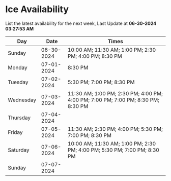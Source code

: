 # Ice Availability

List the latest availability for the next week, Last Update at **06-30-2024 03:27:53 AM**

| Day         | Date        | Times       |
| ----------- | ----------- | ----------- |
|Sunday|06-30-2024|10:00 AM; 11:30 AM; 1:00 PM; 2:30 PM; 4:00 PM; 8:30 PM|
|Monday|07-01-2024|8:30 PM|
|Tuesday|07-02-2024|5:30 PM; 7:00 PM; 8:30 PM|
|Wednesday|07-03-2024|11:30 AM; 1:00 PM; 2:30 PM; 4:00 PM; 4:00 PM; 7:00 PM; 7:00 PM; 8:30 PM; 8:30 PM|
|Thursday|07-04-2024||
|Friday|07-05-2024|11:30 AM; 2:30 PM; 4:00 PM; 5:30 PM; 7:00 PM; 8:30 PM|
|Saturday|07-06-2024|10:00 AM; 11:30 AM; 1:00 PM; 2:30 PM; 4:00 PM; 5:30 PM; 7:00 PM; 8:30 PM|
|Sunday|07-07-2024||
